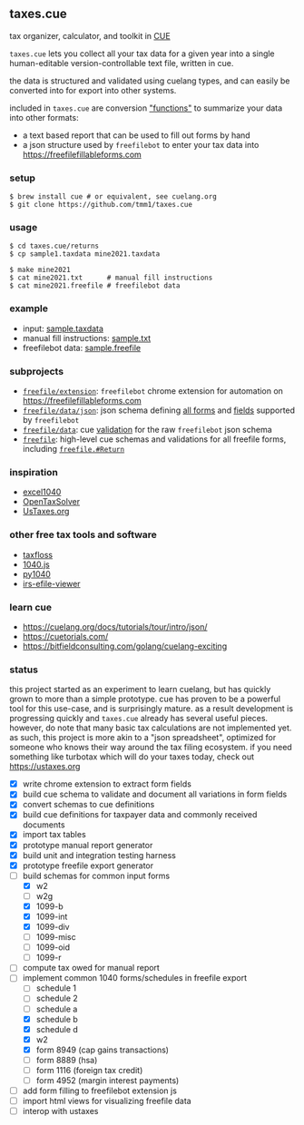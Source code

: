 ## taxes.cue

tax organizer, calculator, and toolkit in [CUE](https://cuelang.org/)

`taxes.cue` lets you collect all your tax data for a given year into a single human-editable version-controllable text file, written in cue.

the data is structured and validated using cuelang types, and can easily be converted into for export into other systems.

included in `taxes.cue` are conversion ["functions"](https://cuetorials.com/patterns/functions/) to summarize your data into other formats:

- a text based report that can be used to fill out forms by hand
- a json structure used by `freefilebot` to enter your tax data into https://freefilefillableforms.com

### setup

```
$ brew install cue # or equivalent, see cuelang.org
$ git clone https://github.com/tmm1/taxes.cue
```

### usage

```
$ cd taxes.cue/returns
$ cp sample1.taxdata mine2021.taxdata

$ make mine2021
$ cat mine2021.txt      # manual fill instructions
$ cat mine2021.freefile # freefilebot data
```

### example

- input: [sample.taxdata](/returns/sample1.taxdata)
- manual fill instructions: [sample.txt](/returns/sample1.txt)
- freefilebot data: [sample.freefile](/returns/sample1.freefile)

### subprojects

- [`freefile/extension`](/freefile/extension): `freefilebot` chrome extension for automation on https://freefilefillableforms.com
- [`freefile/data/json`](/freefile/data/json): json schema defining [all forms](/freefile/data/json/forms.json) and [fields](/freefile/data/json/f1040.json) supported by `freefilebot`
- [`freefile/data`](/freefile/data): cue [validation](/freefile/data/base.cue) for the raw `freefilebot` json schema
- [`freefile`](/freefile): high-level cue schemas and validations for all freefile forms, including [`freefile.#Return`](/freefile/return.cue)

### inspiration

- [excel1040](http://excel1040.com)
- [OpenTaxSolver](http://opentaxsolver.sourceforge.net/)
- [UsTaxes.org](https://github.com/UsTaxes/UsTaxes)

### other free tax tools and software

- [taxfloss](https://github.com/linuxrocks123/taxfloss)
- [1040.js](https://github.com/b-k/1040.js)
- [py1040](https://github.com/b-k/py1040)
- [irs-efile-viewer](https://github.com/betson/irs-efile-viewer)

### learn cue

- https://cuelang.org/docs/tutorials/tour/intro/json/
- https://cuetorials.com/
- https://bitfieldconsulting.com/golang/cuelang-exciting

### status

this project started as an experiment to learn cuelang, but has quickly grown to more than a simple prototype.
cue has proven to be a powerful tool for this use-case, and is surprisingly mature. as a result development is
progressing quickly and `taxes.cue` already has several useful pieces.
however, do note that many basic tax calculations are not implemented yet. as such, this project is more akin to a "json spreadsheet", optimized for someone who knows their way around the tax filing ecosystem. if you need something like turbotax which will do your taxes today, check out https://ustaxes.org

- [x] write chrome extension to extract form fields
- [x] build cue schema to validate and document all variations in form fields
- [x] convert schemas to cue definitions
- [x] build cue definitions for taxpayer data and commonly received documents
- [x] import tax tables
- [x] prototype manual report generator
- [x] build unit and integration testing harness
- [x] prototype freefile export generator
- [ ] build schemas for common input forms
  - [x] w2
  - [ ] w2g
  - [x] 1099-b
  - [x] 1099-int
  - [x] 1099-div
  - [ ] 1099-misc
  - [ ] 1099-oid
  - [ ] 1099-r
- [ ] compute tax owed for manual report
- [ ] implement common 1040 forms/schedules in freefile export
  - [ ] schedule 1
  - [ ] schedule 2
  - [ ] schedule a
  - [x] schedule b
  - [x] schedule d
  - [x] w2
  - [x] form 8949 (cap gains transactions)
  - [ ] form 8889 (hsa)
  - [ ] form 1116 (foreign tax credit)
  - [ ] form 4952 (margin interest payments)
- [ ] add form filling to freefilebot extension js
- [ ] import html views for visualizing freefile data
- [ ] interop with ustaxes